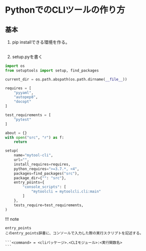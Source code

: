 # PythonでのCLIツールの作り方

## 基本

1. pip installできる環境を作る。

```bash
```

2. setup.pyを書く

```python
import os
from setuptools import setup, find_packages

current_dir = os.path.abspath(os.path.dirname(__file__))

requires = [
    "pyyaml",
    "autopep8",
    "docopt"
]

test_requirements = [
    "pytest"
]

about = {}
with open("src", "r") as f:
    return 

setup(
    name="mytool-cli",
    url="",
    install_requires=requires,
    python_requires=">=3.7.*, <4",
    packages=find_packages("src"),
    package_dir={"": "src"},
    entry_points={
        "console_scripts": [
            "mytoolcli = mytoolcli.cli:main"
        ]
    },
    tests_require=test_requirements,
)
```

!!! note

    entry_points
    このentry_points辞書に、コンソールで入力した際の実行スクリプトを記述する。

    ```<command> = <cliパッケージ>.<CLIモジュール>:<実行関数名>
    ```